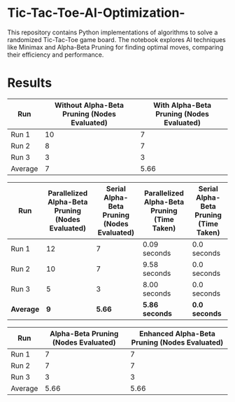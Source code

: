 # Tic-Tac-Toe-AI-Optimization-
This repository contains Python implementations of algorithms to solve a randomized Tic-Tac-Toe game board. The notebook explores AI techniques like Minimax and Alpha-Beta Pruning for finding optimal moves, comparing their efficiency and performance.

# Results
| Run     | Without Alpha-Beta Pruning (Nodes Evaluated) | With Alpha-Beta Pruning (Nodes Evaluated) |
|---------|---------------------------------------------|-------------------------------------------|
| Run 1   | 10                                          | 7                                         |
| Run 2   | 8                                           | 7                                         |
| Run 3   | 3                                           | 3                                         |
| Average | 7                                           | 5.66                                      |


| Run     | **Parallelized Alpha-Beta Pruning** (Nodes Evaluated) | **Serial Alpha-Beta Pruning** (Nodes Evaluated) | **Parallelized Alpha-Beta Pruning** (Time Taken) | **Serial Alpha-Beta Pruning** (Time Taken) |
|---------|------------------------------------------------------|------------------------------------------------|-----------------------------------------------|---------------------------------------------|
| Run 1   | 12                                                   | 7                                              | 0.09 seconds                                  | 0.0 seconds                                 |
| Run 2   | 10                                                   | 7                                              | 9.58 seconds                                  | 0.0 seconds                                 |
| Run 3   | 5                                                    | 3                                              | 8.00 seconds                                  | 0.0 seconds                                 |
| **Average** | **9**                                              | **5.66**                                        | **5.86 seconds**                              | **0.0 seconds**                            |



| Run     | Alpha-Beta Pruning (Nodes Evaluated) | Enhanced Alpha-Beta Pruning (Nodes Evaluated) |
|---------|-------------------------------------|----------------------------------------------|
| Run 1   | 7                                   | 7                                            |
| Run 2   | 7                                   | 7                                            |
| Run 3   | 3                                   | 3                                            |
| Average | 5.66                                | 5.66                                         |

